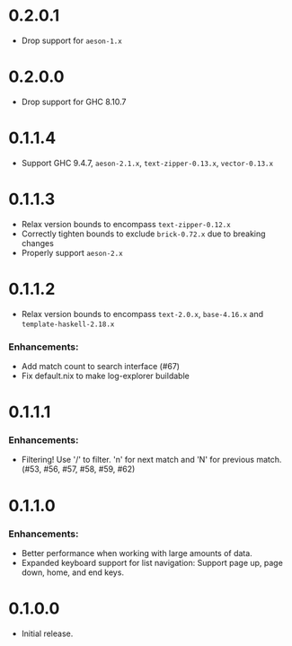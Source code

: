 # 0.2.0.1

- Drop support for `aeson-1.x`

# 0.2.0.0

- Drop support for GHC 8.10.7

# 0.1.1.4

- Support GHC 9.4.7, `aeson-2.1.x`, `text-zipper-0.13.x`, `vector-0.13.x`

# 0.1.1.3

- Relax version bounds to encompass `text-zipper-0.12.x`
- Correctly tighten bounds to exclude `brick-0.72.x` due to breaking changes
- Properly support `aeson-2.x`

# 0.1.1.2

- Relax version bounds to encompass `text-2.0.x`, `base-4.16.x` and `template-haskell-2.18.x`

### Enhancements:

- Add match count to search interface (#67)
- Fix default.nix to make log-explorer buildable

# 0.1.1.1

### Enhancements:

- Filtering! Use '/' to filter. 'n' for next match and 'N' for previous match. (#53, #56, #57, #58, #59, #62)

# 0.1.1.0

### Enhancements:

- Better performance when working with large amounts of data.
- Expanded keyboard support for list navigation:
  Support page up, page down, home, and end keys.

# 0.1.0.0

- Initial release.
